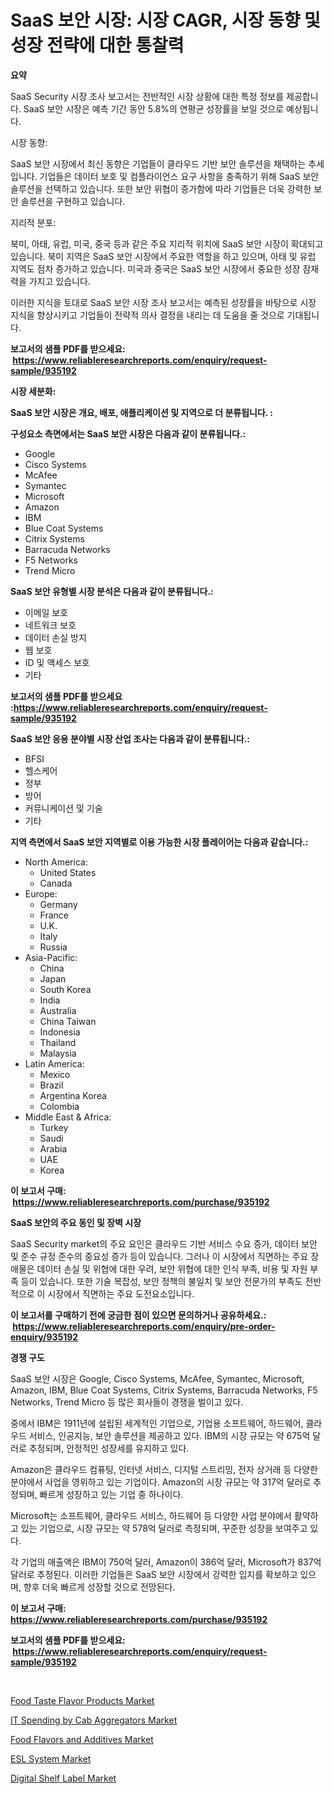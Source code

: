 <p><h1>SaaS 보안 시장: 시장 CAGR, 시장 동향 및 성장 전략에 대한 통찰력</h1></p><p><strong>요약</strong></p>
<p><p>SaaS Security 시장 조사 보고서는 전반적인 시장 상황에 대한 특정 정보를 제공합니다. SaaS 보안 시장은 예측 기간 동안 5.8%의 연평균 성장률을 보일 것으로 예상됩니다.</p><p>시장 동향:</p><p>SaaS 보안 시장에서 최신 동향은 기업들이 클라우드 기반 보안 솔루션을 채택하는 추세입니다. 기업들은 데이터 보호 및 컴플라이언스 요구 사항을 충족하기 위해 SaaS 보안 솔루션을 선택하고 있습니다. 또한 보안 위협이 증가함에 따라 기업들은 더욱 강력한 보안 솔루션을 구현하고 있습니다.</p><p>지리적 분포:</p><p>북미, 아태, 유럽, 미국, 중국 등과 같은 주요 지리적 위치에 SaaS 보안 시장이 확대되고 있습니다. 북미 지역은 SaaS 보안 시장에서 주요한 역할을 하고 있으며, 아태 및 유럽 지역도 점차 증가하고 있습니다. 미국과 중국은 SaaS 보안 시장에서 중요한 성장 잠재력을 가지고 있습니다.</p><p>이러한 지식을 토대로 SaaS 보안 시장 조사 보고서는 예측된 성장률을 바탕으로 시장 지식을 향상시키고 기업들이 전략적 의사 결정을 내리는 데 도움을 줄 것으로 기대됩니다.</p></p>
<p><strong>보고서의 샘플 PDF를 받으세요: &nbsp;<a href="https://www.reliableresearchreports.com/enquiry/request-sample/935192">https://www.reliableresearchreports.com/enquiry/request-sample/935192</a></strong></p>
<p><strong>시장 세분화:</strong></p>
<p><strong> SaaS 보안 시장은 개요, 배포, 애플리케이션 및 지역으로 더 분류됩니다. :</strong></p>
<p><strong>구성요소 측면에서는 SaaS 보안 시장은 다음과 같이 분류됩니다.:</strong></p>
<p><ul><li>Google</li><li>Cisco Systems</li><li>McAfee</li><li>Symantec</li><li>Microsoft</li><li>Amazon</li><li>IBM</li><li>Blue Coat Systems</li><li>Citrix Systems</li><li>Barracuda Networks</li><li>F5 Networks</li><li>Trend Micro</li></ul></p>
<p><strong> SaaS 보안 유형별 시장 분석은 다음과 같이 분류됩니다.:</strong></p>
<p><ul><li>이메일 보호</li><li>네트워크 보호</li><li>데이터 손실 방지</li><li>웹 보호</li><li>ID 및 액세스 보호</li><li>기타</li></ul></p>
<p><strong>보고서의 샘플 PDF를 받으세요 :<a href="https://www.reliableresearchreports.com/enquiry/request-sample/935192">https://www.reliableresearchreports.com/enquiry/request-sample/935192</a></strong></p>
<p><strong> SaaS 보안 응용 분야별 시장 산업 조사는 다음과 같이 분류됩니다.:</strong></p>
<p><ul><li>BFSI</li><li>헬스케어</li><li>정부</li><li>방어</li><li>커뮤니케이션 및 기술</li><li>기타</li></ul></p>
<p><strong>지역 측면에서 SaaS 보안 지역별로 이용 가능한 시장 플레이어는 다음과 같습니다.:</strong></p>
<p><ul>
    <li>
        North America:
        <ul>
            <li>United States</li>
            <li>Canada</li>
        </ul>
    </li>
    <li>
        Europe:
        <ul>
            <li>Germany</li>
            <li>France</li>
            <li>U.K.</li>
            <li>Italy</li>
            <li>Russia</li>
        </ul>
    </li>
    <li>
        Asia-Pacific:
        <ul>
            <li>China</li>
            <li>Japan</li>
            <li>South Korea</li>
            <li>India</li>
            <li>Australia</li>
            <li>China Taiwan</li>
            <li>Indonesia</li>
            <li>Thailand</li>
            <li>Malaysia</li>
        </ul>
    </li>
    <li>
        Latin America:
        <ul>
            <li>Mexico</li>
            <li>Brazil</li>
            <li>Argentina Korea</li>
            <li>Colombia</li>
        </ul>
    </li>
    <li>
        Middle East & Africa:
        <ul>
            <li>Turkey</li>
            <li>Saudi</li>
            <li>Arabia</li>
            <li>UAE</li>
            <li>Korea</li>
        </ul>
    </li>
    </ul></p>
<p><strong>이 보고서 구매: &nbsp;<a href="https://www.reliableresearchreports.com/purchase/935192">https://www.reliableresearchreports.com/purchase/935192</a></strong></p>
<p><strong>SaaS 보안의 주요 동인 및 장벽 시장</strong></p>
<p><p>SaaS Security market의 주요 요인은 클라우드 기반 서비스 수요 증가, 데이터 보안 및 준수 규정 준수의 중요성 증가 등이 있습니다. 그러나 이 시장에서 직면하는 주요 장애물은 데이터 손실 및 위협에 대한 우려, 보안 위협에 대한 인식 부족, 비용 및 자원 부족 등이 있습니다. 또한 기술 복잡성, 보안 정책의 불일치 및 보안 전문가의 부족도 전반적으로 이 시장에서 직면하는 주요 도전요소입니다.</p></p>
<p><strong>이 보고서를 구매하기 전에 궁금한 점이 있으면 문의하거나 공유하세요.: &nbsp;<a href="https://www.reliableresearchreports.com/enquiry/pre-order-enquiry/935192">https://www.reliableresearchreports.com/enquiry/pre-order-enquiry/935192</a></strong></p>
<p><strong>경쟁 구도</strong></p>
<p><p>SaaS 보안 시장은 Google, Cisco Systems, McAfee, Symantec, Microsoft, Amazon, IBM, Blue Coat Systems, Citrix Systems, Barracuda Networks, F5 Networks, Trend Micro 등 많은 회사들이 경쟁을 벌이고 있다. </p><p>중에서 IBM은 1911년에 설립된 세계적인 기업으로, 기업용 소프트웨어, 하드웨어, 클라우드 서비스, 인공지능, 보안 솔루션을 제공하고 있다. IBM의 시장 규모는 약 675억 달러로 추정되며, 안정적인 성장세를 유지하고 있다. </p><p>Amazon은 클라우드 컴퓨팅, 인터넷 서비스, 디지털 스트리밍, 전자 상거래 등 다양한 분야에서 사업을 영위하고 있는 기업이다. Amazon의 시장 규모는 약 317억 달러로 추정되며, 빠르게 성장하고 있는 기업 중 하나이다. </p><p>Microsoft는 소프트웨어, 클라우드 서비스, 하드웨어 등 다양한 사업 분야에서 활약하고 있는 기업으로, 시장 규모는 약 578억 달러로 측정되며, 꾸준한 성장을 보여주고 있다. </p><p>각 기업의 매출액은 IBM이 750억 달러, Amazon이 386억 달러, Microsoft가 837억 달러로 추정된다. 이러한 기업들은 SaaS 보안 시장에서 강력한 입지를 확보하고 있으며, 향후 더욱 빠르게 성장할 것으로 전망된다.</p></p>
<p><strong>이 보고서 구매: &nbsp; <a href="https://www.reliableresearchreports.com/purchase/935192">https://www.reliableresearchreports.com/purchase/935192</a></strong></p>
<p><strong>보고서의 샘플 PDF를 받으세요: &nbsp;<a href="https://www.reliableresearchreports.com/enquiry/request-sample/935192">https://www.reliableresearchreports.com/enquiry/request-sample/935192</a></strong><strong></strong></p>
<p>&nbsp;</p>
<p><p><a href="https://funky-papaya-cf4.notion.site/Food-Taste-Flavor-Products-Market-Centers-on-Aspects-such-as-Market-Growth-Market-Share-Market-Opp-243bae4aa95b40338844e512609175e9">Food Taste Flavor Products Market</a></p><p><a href="https://github.com/Hazelklievgspy6vdcsmu106w/Market-Research-Report-List-1/blob/main/it-spending-by-cab-aggregators-market.md">IT Spending by Cab Aggregators Market</a></p><p><a href="https://sore-arch-6db.notion.site/Food-Flavors-and-Additives-Market-with-the-goal-of-estimating-the-market-size-and-future-growth-pote-4f2569d58afb4d9ebd5ee0a6dbb9fb7e">Food Flavors and Additives Market</a></p><p><a href="https://view.publitas.com/reportprime-1/esl-system-market-size-reflecting-a-forecast-till-2031-market-by-type-by-application-and-by-geography/">ESL System Market</a></p><p><a href="https://view.publitas.com/reportprime-1/digital-shelf-label-market-centers-on-aspects-such-as-market-growth-market-share-market-opportunity-and-projected-forecasts-spanning-from-2024-to-2031/">Digital Shelf Label Market</a></p></p>